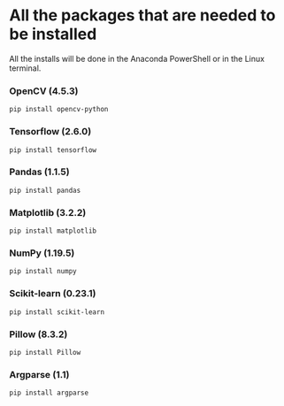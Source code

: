 # All the packages that are needed to be installed

All the installs will be done in the Anaconda PowerShell or in the Linux terminal.

### OpenCV (4.5.3)
```shell script
pip install opencv-python
```

### Tensorflow (2.6.0)
```shell script
pip install tensorflow
```

### Pandas (1.1.5)
```shell script
pip install pandas
```

### Matplotlib (3.2.2)
```shell script
pip install matplotlib
```

### NumPy (1.19.5)
```shell script
pip install numpy
```

### Scikit-learn (0.23.1)
```shell script
pip install scikit-learn
```

### Pillow (8.3.2)
```shell script
pip install Pillow
```

### Argparse (1.1)
```shell script
pip install argparse
```
